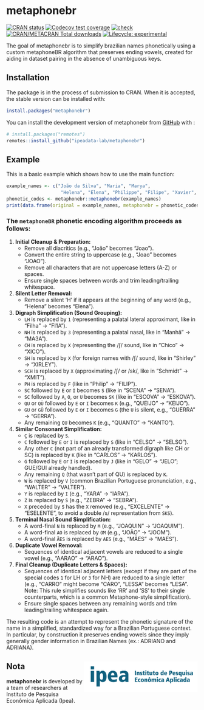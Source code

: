 
<!-- README.md is generated from README.Rmd. Please edit that file -->

# metaphonebr

<!-- badges: start -->

[![CRAN
status](https://www.r-pkg.org/badges/version/metaphonebr)](https://CRAN.R-project.org/package=metaphonebr)
[![Codecov test
coverage](https://codecov.io/gh/ipeadata-lab/metaphonebr/graph/badge.svg)](https://app.codecov.io/gh/ipeadata-lab/metaphonebr)
[![check](https://github.com/ipeadata-lab/metaphonebr/actions/workflows/check.yaml/badge.svg)](https://github.com/ipeadata-lab/metaphonebr/actions/workflows/check.yaml)
[![CRAN/METACRAN Total
downloads](https://cranlogs.r-pkg.org/badges/grand-total/metaphonebr?color=blue)](https://CRAN.R-project.org/package=metaphonebr)
[![Lifecycle:
experimental](https://img.shields.io/badge/lifecycle-experimental-orange.svg)](https://lifecycle.r-lib.org/articles/stages.html#experimental)
<!-- badges: end -->

The goal of metaphonebr is to simplify brazilian names phonetically
using a custom metaphoneBR algorithm that preserves ending vowels,
created for aiding in dataset pairing in the absence of unambiguous
keys.

## Installation

The package is in the process of submission to CRAN. When it is
accepted, the stable version can be installed with:

``` r
install.packages("metaphonebr")
```

You can install the development version of metaphonebr from
[GitHub](https://github.com/) with :

``` r
# install.packages("remotes")
remotes::install_github("ipeadata-lab/metaphonebr")
```

## Example

This is a basic example which shows how to use the main function:

``` r
example_names <- c("João da Silva", "Maria", "Marya",
                    "Helena", "Elena", "Philippe", "Filipe", "Xavier", "Chavier")
phonetic_codes <- metaphonebr::metaphonebr(example_names)
print(data.frame(original = example_names, metaphonebr = phonetic_codes))
```

### The `metaphoneBR` phonetic encoding algorithm proceeds as follows:

1.  **Initial Cleanup & Preparation:**
    - Remove all diacritics (e.g., “João” becomes “Joao”).
    - Convert the entire string to uppercase (e.g., “Joao” becomes
      “JOAO”).
    - Remove all characters that are not uppercase letters (A-Z) or
      spaces.
    - Ensure single spaces between words and trim leading/trailing
      whitespace.
2.  **Silent Letter Removal:**
    - Remove a silent ‘H’ if it appears at the beginning of any word
      (e.g., “Helena” becomes “Elena”).
3.  **Digraph Simplification (Sound Grouping):**
    - `LH` is replaced by `1` (representing a palatal lateral
      approximant, like in “Filha” -\> “FI1A”).
    - `NH` is replaced by `3` (representing a palatal nasal, like in
      “Manhã” -\> “MA3A”).
    - `CH` is replaced by `X` (representing the /ʃ/ sound, like in
      “Chico” -\> “XICO”).
    - `SH` is replaced by `X` (for foreign names with /ʃ/ sound, like in
      “Shirley” -\> “XIRLEY”).
    - `SCH` is replaced by `X` (approximating /ʃ/ or /sk/, like in
      “Schmidt” -\> “XMIT”).
    - `PH` is replaced by `F` (like in “Philip” -\> “FILIP”).
    - `SC` followed by `E` or `I` becomes `S` (like in “SCENA” -\>
      “SENA”).
    - `SC` followed by `A`, `O`, or `U` becomes `SK` (like in “ESCOVA”
      -\> “ESKOVA”).
    - `QU` or `QÜ` followed by `E` or `I` becomes `K` (e.g., “QUEIJO”
      -\> “KEIJO”).
    - `GU` or `GÜ` followed by `E` or `I` becomes `G` (the `U` is
      silent, e.g., “GUERRA” -\> “GERRA”).
    - Any remaining `QU` becomes `K` (e.g., “QUANTO” -\> “KANTO”).
4.  **Similar Consonant Simplification:**
    - `Ç` is replaced by `S`.
    - `C` followed by `E` or `I` is replaced by `S` (like in “CELSO” -\>
      “SELSO”).
    - Any other `C` (not part of an already transformed digraph like CH
      or SC) is replaced by `K` (like in “CARLOS” -\> “KARLOS”).
    - `G` followed by `E` or `I` is replaced by `J` (like in “GELO” -\>
      “JELO”; GUE/GUI already handled).
    - Any remaining `Q` (that wasn’t part of QU) is replaced by `K`.
    - `W` is replaced by `V` (common Brazilian Portuguese pronunciation,
      e.g., “WALTER” -\> “VALTER”).
    - `Y` is replaced by `I` (e.g., “YARA” -\> “IARA”).
    - `Z` is replaced by `S` (e.g., “ZEBRA” -\> “SEBRA”).
    - `X` preceded by `S` has the `X` removed (e.g., “EXCELENTE” -\>
      “ESELENTE”, to avoid a double /s/ representation from `SKS`).
5.  **Terminal Nasal Sound Simplification:**
    - A word-final `N` is replaced by `M` (e.g., “JOAQUIN” -\>
      “JOAQUIM”).
    - A word-final `AO` is replaced by `OM` (e.g., “JOÃO” -\> “JOOM”).
    - A word-final `ÃES` is replaced by `AES` (e.g., “MÃES” -\> “MAES”).
6.  **Duplicate Vowel Removal:**
    - Sequences of identical adjacent vowels are reduced to a single
      vowel (e.g., “AARAO” -\> “ARAO”).
7.  **Final Cleanup (Duplicate Letters & Spaces):**
    - Sequences of identical adjacent letters (except if they are part
      of the special codes `1` for LH or `3` for NH) are reduced to a
      single letter (e.g., “CARRO” might become “CARO”, “LESSA” becomes
      “LESA”. Note: This rule simplifies sounds like ‘RR’ and ‘SS’ to
      their single counterparts, which is a common Metaphone-style
      simplification).
    - Ensure single spaces between any remaining words and trim
      leading/trailing whitespace again.

The resulting code is an attempt to represent the phonetic signature of
the name in a simplified, standardized way for a Brazilian Portuguese
context. In particular, by construction it preserves ending vowels since
they imply generally gender information in Brazilian Names (ex.: ADRIANO
and ADRIANA).

## Nota <a href="https://www.ipea.gov.br"><img src="man/figures/ipea_logo.png" alt="Ipea" align="right" width="300"/></a>

**metaphonebr** is developed by a team of researchers at Instituto de
Pesquisa Econômica Aplicada (Ipea).
